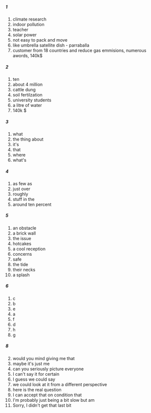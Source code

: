 ##### 1
1. climate research
2. indoor pollution
3. teacher
4. solar power 
5. not easy to pack and move
6. like umbrella satellite dish - parraballa
7. customer from 18 countries and reduce gas emmisions, numerous awords, 140k$

##### 2
1. ten
2. about 4 million
3. cattle dung
4. soil fertilzation
5. university students
6. a litre of water
7. 140k $

##### 3
1. what
2. the thing about
3. it's
4. that 
5. where 
6. what's

##### 4
1. as few as
2. just over
3. roughly
4. stuff in the
5. around ten percent

##### 5
1. an obstacle
2. a brick wall
3. the issue
4. hotcakes
5. a cool reception
6. concerns
7. safe 
8. the tide
9. their necks
10. a splash

##### 6
1. c
2. b 
3. e
4. a
5. f
6. d
7. h
8. g

##### 8
2. would you mind giving me that
3. maybe it's just me
4. can you seriously picture everyone
5. I can't say it for certain
6. I guess we could say
7. we could look at it from a different perspective
8. here is the real question
9. I can accept that on condition that
10. I'm probably just being a bit slow but am
11. Sorry, I didn't get that last bit
